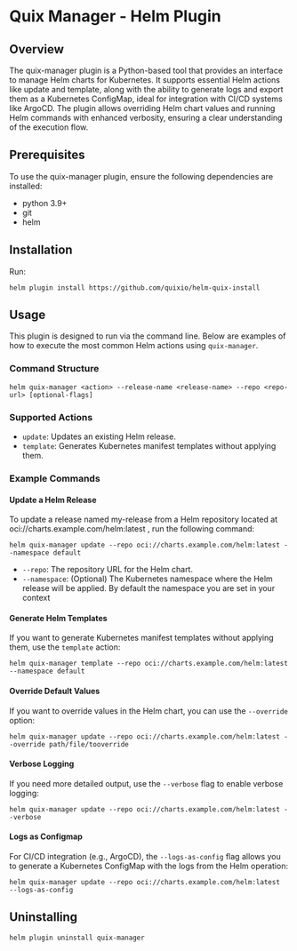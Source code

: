 # Quix Manager - Helm Plugin
## Overview

The quix-manager plugin is a Python-based tool that provides an interface to manage Helm charts for Kubernetes. It supports essential Helm actions like update and template, along with the ability to generate logs and export them as a Kubernetes ConfigMap, ideal for integration with CI/CD systems like ArgoCD. The plugin allows overriding Helm chart values and running Helm commands with enhanced verbosity, ensuring a clear understanding of the execution flow.

## Prerequisites

To use the quix-manager plugin, ensure the following dependencies are installed:

- python 3.9+
- git
- helm

## Installation

Run: 
```
helm plugin install https://github.com/quixio/helm-quix-install
```

## Usage
This plugin is designed to run via the command line. Below are examples of how to execute the most common Helm actions using `quix-manager`.
  
### Command Structure

```
helm quix-manager <action> --release-name <release-name> --repo <repo-url> [optional-flags]
```

### Supported Actions
- `update`: Updates an existing Helm release.
- `template`: Generates Kubernetes manifest templates without applying them.


### Example Commands

#### Update a Helm Release
To update a release named my-release from a Helm repository located at oci://charts.example.com/helm:latest , run the following command:

```
helm quix-manager update --repo oci://charts.example.com/helm:latest --namespace default
```
- `--repo`: The repository URL for the Helm chart.
- `--namespace`: (Optional) The Kubernetes namespace where the Helm release will be applied. By default the namespace you are set in your context

#### Generate Helm Templates
If you want to generate Kubernetes manifest templates without applying them, use the `template` action:

```
helm quix-manager template --repo oci://charts.example.com/helm:latest  --namespace default
```

#### Override Default Values
If you want to override values in the Helm chart, you can use the `--override` option:

```
helm quix-manager update --repo oci://charts.example.com/helm:latest --override path/file/tooverride
```

#### Verbose Logging
If you need more detailed output, use the `--verbose` flag to enable verbose logging:

```
helm quix-manager update --repo oci://charts.example.com/helm:latest --verbose
```
#### Logs as Configmap
For CI/CD integration (e.g., ArgoCD), the `--logs-as-config` flag allows you to generate a Kubernetes ConfigMap with the logs from the Helm operation:

```
helm quix-manager update --repo oci://charts.example.com/helm:latest  --logs-as-config
```


## Uninstalling

```
helm plugin uninstall quix-manager
```

